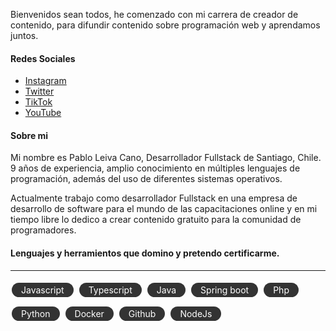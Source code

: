 Bienvenidos sean todos, he comenzado con mi carrera de creador de contenido, para difundir contenido sobre programación web y aprendamos juntos.

<h4>Redes Sociales</h4>
<ul>
 <li>
  <a target="_blank" href="https://www.instagram.com/bloidev/" class="link"> Instagram </a>
 </li>
 <li>
  <a target="_blank" href="https://twitter.com/bloidev" class="link"> Twitter </a>
 </li>
 <li>
 <a target="_blank" href="https://www.tiktok.com/@bloidev" class="link"> TikTok </a> 
 </li>
 <li>
  <a target="_blank" href="https://www.youtube.com/@bloidev" class="link"> YouTube </a> 
 </li>
</ul>
 
<h4>Sobre mi</h4>
<p>Mi nombre es <span>Pablo Leiva Cano</span>, <span>Desarrollador Fullstack</span> de Santiago, Chile. 9 años de experiencia, amplio conocimiento en múltiples lenguajes de programación, además del uso de diferentes sistemas operativos.</p>
<p>Actualmente trabajo como desarrollador Fullstack en una empresa de desarrollo de software para el mundo de las capacitaciones online y en mi tiempo libre lo dedico a crear contenido gratuito para la comunidad de programadores.</p>

<h4>Lenguajes y herramientos que domino y pretendo certificarme.</h4>

<hr />

<div style="display: flex; flex-flow: row; flex-gap:1; flex-wrap: wrap; gap:5px;">
    <span style="padding: 3px 15px; background-color:#333; border-radius:1.25rem; margin:5px 2px; color:white;">Javascript</span>
    <span style="padding: 3px 15px; background-color:#333; border-radius:1.25rem; margin:5px 2px; color:white;">Typescript</span>
    <span style="padding: 3px 15px; background-color:#333; border-radius:1.25rem; margin:5px 2px; color:white;">Java</span>
    <span style="padding: 3px 15px; background-color:#333; border-radius:1.25rem; margin:5px 2px; color:white;">Spring boot</span>
    <span style="padding: 3px 15px; background-color:#333; border-radius:1.25rem; margin:5px 2px; color:white;">Php</span>
    <span style="padding: 3px 15px; background-color:#333; border-radius:1.25rem; margin:5px 2px; color:white;">Python</span>
    <span style="padding: 3px 15px; background-color:#333; border-radius:1.25rem; margin:5px 2px; color:white;">Docker</span>
    <span style="padding: 3px 15px; background-color:#333; border-radius:1.25rem; margin:5px 2px; color:white;">Github</span>
    <span style="padding: 3px 15px; background-color:#333; border-radius:1.25rem; margin:5px 2px; color:white;">NodeJs</span>
</div>
